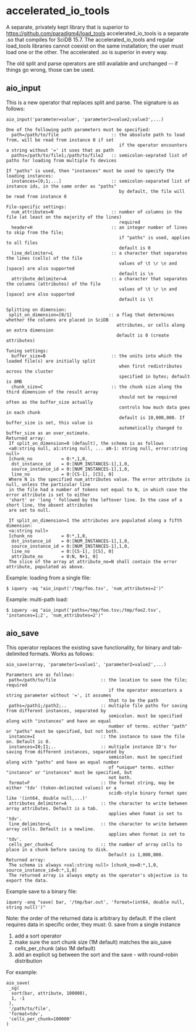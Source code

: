 accelerated_io_tools
==========

A separate, privately kept library that is superior to https://github.com/paradigm4/load_tools
accelerated_io_tools is a separate .so that compiles for SciDB 15.7. The accelerated_io_tools and regular load_tools libraries cannot coexist on the same installation; the user must load one or the other. The accelerated .so is superior in every way.

The old split and parse operators are still available and unchanged -- if things go wrong, those can be used.

## aio_input

This is a new operator that replaces split and parse. The signature is as follows:
```
aio_input('parameter=value', 'parameter2=value2;value3',...)

One of the following path parameters must be specified:
  path=/path/to/file                    :: the absolute path to load from, will be read from instance 0 if set
                                           if the operator encounters a string without '=' it uses that as path
  paths=/path/to/file1;/path/to/file2   :: semicolon-seprated list of paths for loading from multiple fs devices

If "paths" is used, then "instances" must be used to specify the loading instances:
  instances=[0;1;...]                   :: semicolon-separated list of instance ids, in the same order as "paths"
                                           by default, the file will be read from instance 0
  
File-specific settings:
  num_attributes=N                      :: number of columns in the file (at least on the majority of the lines)
                                           required
  header=H                              :: an integer number of lines to skip from the file; 
                                           if "paths" is used, applies to all files
                                           default is 0
  line_delimiter=L                      :: a character that separates the lines (cells) of the file
                                           values of \t \r \n and [space] are also supported
                                           default is \n
  attribute_delimiter=A                 :: a character that separates the columns (attributes) of the file
                                           values of \t \r \n and [space] are also supported
                                           default is \t

Splitting on dimension:
 split_on_dimension=[0/1]              :: a flag that determines whether the columns are placed in SciDB 
                                          attributes, or cells along an extra dimension
                                          default is 0 (create attributes)

Tuning settings:
  buffer_size=B                         :: the units into which the loaded file(s) are initially split
                                           when first redistributes across the cluster
                                           specified in bytes; default is 8MB
  chunk_size=C                          :: the chunk size along the third dimension of the result array
                                           should not be required often as the buffer_size actually
                                           controls how much data goes in each chunk 
                                           default is 10,000,000. If buffer_size is set, this value is 
                                           automatically changed to buffer_size as an over_estimate.
Returned array:
 If split_on_dimension=0 (default), the schema is as follows
 <a0:string null, a1:string null, ... aN-1: string null, error:string null>
 [chunk_no           = 0:*,1,0,
  dst_instance_id    = 0:[NUM_INSTANCES-1],1,0,
  source_instance_id = 0:[NUM_INSTANCES-1],1,0,
  line_no            = 0:[CS-1], [CS], 0]
 Where N is the specified num_attributes value. The error attribute is null, unless the particular line
 in the file had a number of tokens not equal to N, in which case the error attribute is set to either
 'short' or 'long ' followed by the leftover line. In the case of a short line, the absent attributes 
 are set to null.
 
 If split_on_dimension=1 the attributes are populated along a fifth dimension:
 <a:string null>
 [chunk_no           = 0:*,1,0,
  dst_instance_id    = 0:[NUM_INSTANCES-1],1,0,
  source_instance_id = 0:[NUM_INSTANCES-1],1,0,
  line_no            = 0:[CS-1], [CS], 0]
  attribute_no       = 0:N, N+1, 0]
 The slice of the array at attribute_no=N shall contain the error attribute, populated as above.
```

Example: loading from a single file:
```
$ iquery -aq "aio_input('/tmp/foo.tsv', 'num_attributes=2')"
```

Example: multi-path load:
```
$ iquery -aq "aio_input('paths=/tmp/foo.tsv;/tmp/foo2.tsv', 'instances=1;2', 'num_attributes=2')"
```

## aio_save
This operator replaces the existing save functionality, for binary and tab-delimited formats. Works as follows:
```
aio_save(array, 'parameter1=value1', 'parameter2=value2',...)

Parameters are as follows:
 path=/path/to/file                 :: the location to save the file; required
                                       if the operator enocunters a string parameter without '=', it assumes 
                                       that to be the path
 paths=/path1;/path2;..             :: multiple file paths for saving from different instances, separated by 
                                       semicolon. must be specified along with "instances" and have an equal 
                                       number of terms. either "path" or "paths" must be specified, but not both.
 instance=I                         :: the instance to save the file on. Default is 0.
 instances=I0;I1;..                 :: multiple instance ID's for saving from different instances, separated by 
                                       semicolon. must be specified along with "paths" and have an equal number 
                                       of *unique* terms. either "instance" or "instances" must be specified, but 
                                       not both.
 format=F                           :: the format string, may be either 'tdv' (token-delimited values) or a 
                                       scidb-style binary format spec like '(int64, double null,...)'
 attributes_delimiter=A             :: the character to write between array attributes. Default is a tab. 
                                       applies when fomat is set to 'tdv'. 
 line_delimiter=L                   :: the character to write between array cells. Default is a newline.
                                       applies when format is set to 'tdv'.
 cells_per_chunk=C                  :: the number of array cells to place in a chunk before saving to disk.
                                       Default is 1,000,000.
Returned array:
 The schema is always <val:string null> [chunk_no=0:*,1,0, source_instance_id=0:*,1,0]
 The returned array is always empty as the operator's objective is to export the data.
```

Example save to a binary file:
```
iquery -anq "save( bar, '/tmp/bar.out', 'format=(int64, double null, string null)')"
```

Note: the order of the returned data is arbitrary by default. If the client requires data in specific order, they must:
 0. save from a single instance
 1. add a sort operator
 2. make sure the sort chunk size (1M default) matches the aio_save cells_per_chunk (also 1M default)
 3. add an explicit sg between the sort and the save - with round-robin distribution

For example:
```
aio_save(
 _sg(
  sort(bar, attribute, 100000),
  1, -1
 ),
 '/path/to/file',
 'format=tdv',
 'cells_per_chunk=100000'
)
```
